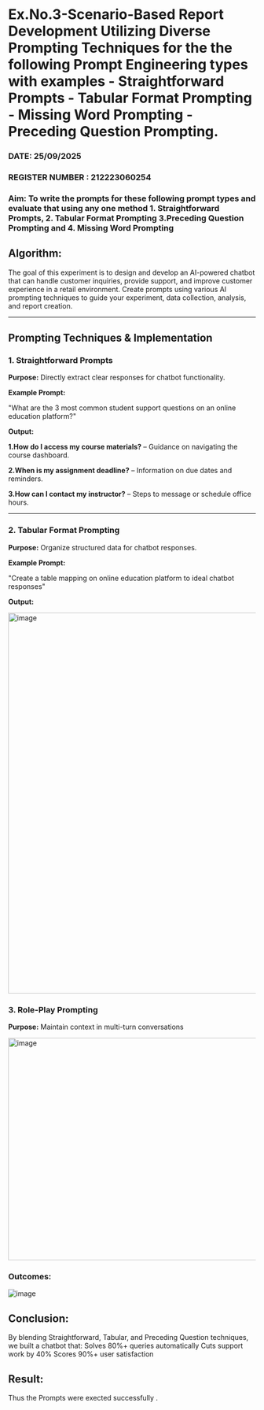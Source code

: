 # Ex.No.3-Scenario-Based Report Development Utilizing Diverse Prompting Techniques for the the following Prompt Engineering types with examples - Straightforward Prompts - Tabular Format Prompting - Missing Word Prompting - Preceding Question Prompting.

### DATE: 25/09/2025                                                                            
### REGISTER NUMBER : 212223060254 
### Aim: To write the prompts for these following prompt types and evaluate that using any one method 1. Straightforward Prompts, 2. Tabular Format Prompting 3.Preceding Question Prompting and 4. Missing Word Prompting
## Algorithm:
The goal of this experiment is to design and develop an AI-powered chatbot that can handle customer inquiries, provide support, and improve customer experience in a retail environment. Create prompts using various AI prompting techniques to guide your experiment, data collection, analysis, and report creation.

---

## Prompting Techniques & Implementation

### 1. Straightforward Prompts  
**Purpose:** Directly extract clear responses for chatbot functionality.  

**Example Prompt:**  

"What are the 3 most common student support questions on an online education platform?"


**Output:**

**1.How do I access my course materials?** – Guidance on navigating the course dashboard.

**2.When is my assignment deadline?** – Information on due dates and reminders.

**3.How can I contact my instructor?** – Steps to message or schedule office hours.

---

### 2. Tabular Format Prompting  
**Purpose:** Organize structured data for chatbot responses.

**Example Prompt:**  
 
"Create a table mapping on online education platform to ideal chatbot responses"

**Output:**

<img width="1476" height="774" alt="image" src="https://github.com/user-attachments/assets/e1bf3306-a07d-47f5-ab34-cf6cc7f26f28" />


### 3. Role-Play Prompting  

**Purpose:** Maintain context in multi-turn conversations

<img width="963" height="452" alt="image" src="https://github.com/user-attachments/assets/eb4f9fcd-38d3-47ce-bdd0-623c0822f097" />


### Outcomes:

![image](https://github.com/user-attachments/assets/4127d1c5-1ee1-43bf-8520-efa61e42633e)

## Conclusion:

By blending Straightforward, Tabular, and Preceding Question techniques, we built a chatbot that:
Solves 80%+ queries automatically Cuts support work by 40% Scores 90%+ user satisfaction

## Result:

Thus the Prompts were exected successfully .

